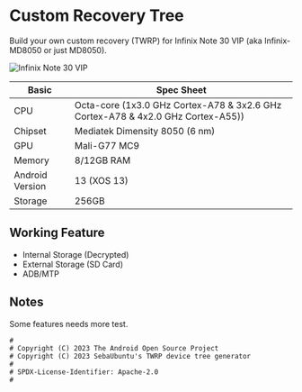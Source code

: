 # Custom Recovery Tree

Build your own custom recovery (TWRP) for Infinix Note 30 VIP (aka Infinix-MD8050 or just MD8050).

![Infinix Note 30 VIP](https://fdn2.gsmarena.com/vv/pics/infinix/infinix-MD8050-note-30-vip-3.jpg)

|Basic               |Spec Sheet                                                    |
|--                  |--                                                            |
|CPU                 |Octa-core (1x3.0 GHz Cortex-A78 & 3x2.6 GHz Cortex-A78 & 4x2.0 GHz Cortex-A55))      |
|Chipset             |Mediatek Dimensity 8050 (6 nm)                                     |
|GPU                 |Mali-G77 MC9                                              |
|Memory              |8/12GB RAM                                                     |
|Android Version     |13 (XOS 13)                                               |
|Storage             |256GB                                                      |

## Working Feature
- Internal Storage (Decrypted)
- External Storage (SD Card)
- ADB/MTP

## Notes
Some features needs more test.

```
#
# Copyright (C) 2023 The Android Open Source Project
# Copyright (C) 2023 SebaUbuntu's TWRP device tree generator
#
# SPDX-License-Identifier: Apache-2.0
#
```
